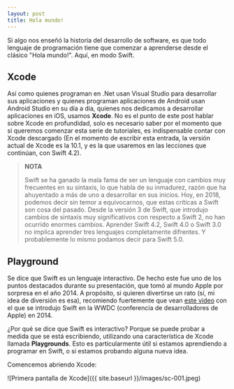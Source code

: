 ```yaml
---
layout: post
title: Hola mundo!
---
```


Si algo nos enseñó la historia del desarrollo de software, es que todo lenguaje de programación tiene que comenzar a aprenderse desde el clásico "Hola mundo!". Aquí, en modo Swift.

## Xcode

Así como quienes programan en .Net usan Visual Studio para desarrollar sus aplicaciones y quienes programan aplicaciones de Android usan Android Studio en su día a día, quienes nos dedicamos a desarrollar aplicaciones en iOS, usamos **Xcode**. No es el punto de este post hablar sobre Xcode en profundidad, solo es necesario saber por el momento que si queremos comenzar esta serie de tutoriales, es indispensable contar con Xcode descargado (En el momento de escribir esta entrada, la versión actual de Xcode es la 10.1, y es la que usaremos en las lecciones que continúan, con Swift 4.2).

> **NOTA**
> 
> Swift se ha ganado la mala fama de ser un lenguaje con cambios muy frecuentes en su sintaxis, lo que habla de su inmadurez, razón que ha ahuyentado a más de uno a desarrollar en sus inicios. Hoy, en 2018, podemos decir sin temor a equivocarnos, que estas críticas a Swift son cosa del pasado. Desde la versión 3 de Swift, que introdujo cambios de sintaxis muy significativos con respecto a Swift 2, no han ocurrido enormes cambios. Aprender Swift 4.2, Swift 4.0 o Swift 3.0 no implica aprender tres lenguajes completamente difrentes. Y probablemente lo mismo podamos decir para Swift 5.0.

## Playground

Se dice que Swift es un lenguaje interactivo. De hecho este fue uno de los puntos destacados durante su presentación, que tomó al mundo Apple por sorpresa en el año 2014. A propósito, si quieren divertirse un rato (sí, mi idea de diversión es esa), recomiendo fuertemente que vean [este video](https://www.youtube.com/watch?v=MO7Ta0DvEWA) con el que se introdujo Swift en la WWDC (conferencia de desarrolladores de Apple) en 2014.

¿Por qué se dice que Swift es interactivo? Porque se puede probar a medida que se está escribiendo, utilizando una característica de Xcode llamada **Playgrounds**. Esto es particularmente útil si estamos aprendiendo a programar en Swift, o si estamos probando alguna nueva idea.

Comencemos abriendo Xcode:

![Primera pantalla de Xcode]({{ site.baseurl }}/images/sc-001.jpeg)